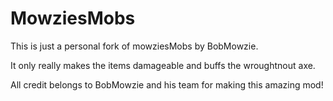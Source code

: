 # MowziesMobs #
This is just a personal fork of mowziesMobs by BobMowzie.

It only really makes the items damageable and buffs the wroughtnout axe.

All credit belongs to BobMowzie and his team for making this amazing mod!
